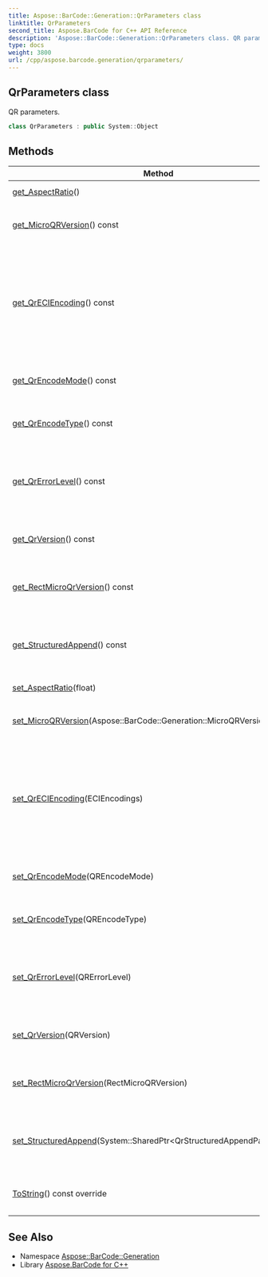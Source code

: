 ```yaml
---
title: Aspose::BarCode::Generation::QrParameters class
linktitle: QrParameters
second_title: Aspose.BarCode for C++ API Reference
description: 'Aspose::BarCode::Generation::QrParameters class. QR parameters in C++.'
type: docs
weight: 3800
url: /cpp/aspose.barcode.generation/qrparameters/
---
```

## QrParameters class


QR parameters.

```cpp
class QrParameters : public System::Object
```

## Methods

| Method | Description |
| --- | --- |
| [get_AspectRatio](./get_aspectratio/)() | Height/Width ratio of 2D [BarCode](../../aspose.barcode/) module. |
| [get_MicroQRVersion](./get_microqrversion/)() const | Version of MicroQR Code. From version M1 to version M4. Default value is [MicroQRVersion.Auto](../microqrversion/). |
| [get_QrECIEncoding](./get_qreciencoding/)() const | Extended Channel Interpretation Identifiers. It is used to tell the barcode reader details about the used references for encoding the data in the symbol. Current implementation consists all well known charset encodings. Not supported by MicroQR. |
| [get_QrEncodeMode](./get_qrencodemode/)() const | QR symbology type of [BarCode](../../aspose.barcode/)'s encoding mode. Default value: [QREncodeMode.Auto](../qrencodemode/). |
| [get_QrEncodeType](./get_qrencodetype/)() const | QR / MicroQR selector mode. Select ForceQR for standard QR symbols, Auto for MicroQR. |
| [get_QrErrorLevel](./get_qrerrorlevel/)() const | Level of Reed-Solomon error correction for QR, MicroQR and RectMicroQR barcode. From low to high: LevelL, LevelM, LevelQ, LevelH. See QRErrorLevel. |
| [get_QrVersion](./get_qrversion/)() const | Version of QR Code.From Version1 to Version40. Default value is [QRVersion.Auto](../qrversion/). |
| [get_RectMicroQrVersion](./get_rectmicroqrversion/)() const | Version of RectMicroQR Code. From version R7x59 to version R17x139. Default value is [RectMicroQRVersion.Auto](../rectmicroqrversion/). |
| [get_StructuredAppend](./get_structuredappend/)() const | QR structured append parameters. Structured append mode is not suppported by MicroQR and RectMicroQR barcodes. |
| [set_AspectRatio](./set_aspectratio/)(float) | Height/Width ratio of 2D [BarCode](../../aspose.barcode/) module. |
| [set_MicroQRVersion](./set_microqrversion/)(Aspose::BarCode::Generation::MicroQRVersion) | Version of MicroQR Code. From version M1 to version M4. Default value is [MicroQRVersion.Auto](../microqrversion/). |
| [set_QrECIEncoding](./set_qreciencoding/)(ECIEncodings) | Extended Channel Interpretation Identifiers. It is used to tell the barcode reader details about the used references for encoding the data in the symbol. Current implementation consists all well known charset encodings. Not supported by MicroQR. |
| [set_QrEncodeMode](./set_qrencodemode/)(QREncodeMode) | QR symbology type of [BarCode](../../aspose.barcode/)'s encoding mode. Default value: [QREncodeMode.Auto](../qrencodemode/). |
| [set_QrEncodeType](./set_qrencodetype/)(QREncodeType) | QR / MicroQR selector mode. Select ForceQR for standard QR symbols, Auto for MicroQR. |
| [set_QrErrorLevel](./set_qrerrorlevel/)(QRErrorLevel) | Level of Reed-Solomon error correction for QR, MicroQR and RectMicroQR barcode. From low to high: LevelL, LevelM, LevelQ, LevelH. See QRErrorLevel. |
| [set_QrVersion](./set_qrversion/)(QRVersion) | Version of QR Code.From Version1 to Version40. Default value is [QRVersion.Auto](../qrversion/). |
| [set_RectMicroQrVersion](./set_rectmicroqrversion/)(RectMicroQRVersion) | Version of RectMicroQR Code. From version R7x59 to version R17x139. Default value is [RectMicroQRVersion.Auto](../rectmicroqrversion/). |
| [set_StructuredAppend](./set_structuredappend/)(System::SharedPtr\<QrStructuredAppendParameters\>) | QR structured append parameters. Structured append mode is not suppported by MicroQR and RectMicroQR barcodes. |
| [ToString](./tostring/)() const override | Returns a human-readable string representation of this [QrParameters](./). |
## See Also

* Namespace [Aspose::BarCode::Generation](../)
* Library [Aspose.BarCode for C++](../../)
